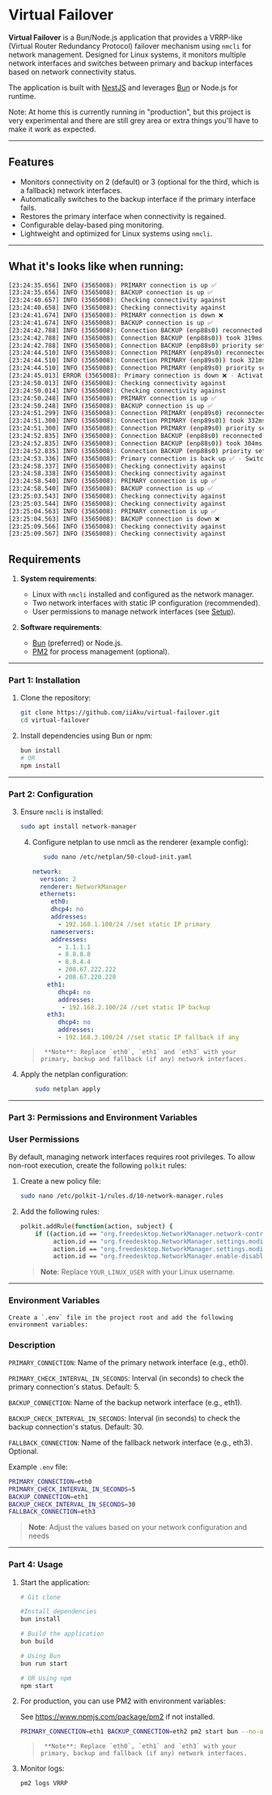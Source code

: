 # Virtual Failover

**Virtual Failover** is a Bun/Node.js application that provides a VRRP-like (Virtual Router Redundancy Protocol) failover mechanism using `nmcli` for network management. Designed for Linux systems, it monitors multiple network interfaces and switches between primary and backup interfaces based on network connectivity status.

The application is built with [NestJS](https://nestjs.com) and leverages [Bun](https://bun.sh) or Node.js for runtime.

Note: At home this is currently running in "production", but this project is very experimental and there are still grey area or extra things you'll have to make it work as expected.

---

## Features

- Monitors connectivity on 2 (default) or 3 (optional for the third, which is a fallback) network interfaces.
- Automatically switches to the backup interface if the primary interface fails.
- Restores the primary interface when connectivity is regained.
- Configurable delay-based ping monitoring.
- Lightweight and optimized for Linux systems using `nmcli`.

---

## What it's looks like when running:

```bash
[23:24:35.656] INFO (3565008): PRIMARY connection is up ✅
[23:24:35.656] INFO (3565008): BACKUP connection is up ✅
[23:24:40.657] INFO (3565008): Checking connectivity against
[23:24:40.658] INFO (3565008): Checking connectivity against
[23:24:41.674] INFO (3565008): PRIMARY connection is down ❌
[23:24:41.674] INFO (3565008): BACKUP connection is up ✅
[23:24:42.788] INFO (3565008): Connection BACKUP (enp88s0) reconnected successfully
[23:24:42.788] INFO (3565008): Connection BACKUP (enp88s0)) took 319ms to restart.
[23:24:42.788] INFO (3565008): Connection BACKUP (enp88s0) priority set to 100
[23:24:44.510] INFO (3565008): Connection PRIMARY (enp89s0) reconnected successfully
[23:24:44.510] INFO (3565008): Connection PRIMARY (enp89s0)) took 321ms to restart.
[23:24:44.510] INFO (3565008): Connection PRIMARY (enp89s0) priority set to 200
[23:24:45.013] ERROR (3565008): Primary connection is down ❌ - Activating backup/fallback 🔄
[23:24:50.013] INFO (3565008): Checking connectivity against
[23:24:50.014] INFO (3565008): Checking connectivity against
[23:24:50.248] INFO (3565008): PRIMARY connection is up ✅
[23:24:50.248] INFO (3565008): BACKUP connection is up ✅
[23:24:51.299] INFO (3565008): Connection PRIMARY (enp89s0) reconnected successfully
[23:24:51.300] INFO (3565008): Connection PRIMARY (enp89s0)) took 332ms to restart.
[23:24:51.300] INFO (3565008): Connection PRIMARY (enp89s0) priority set to 100
[23:24:52.835] INFO (3565008): Connection BACKUP (enp88s0) reconnected successfully
[23:24:52.835] INFO (3565008): Connection BACKUP (enp88s0)) took 304ms to restart.
[23:24:52.835] INFO (3565008): Connection BACKUP (enp88s0) priority set to 200
[23:24:53.336] INFO (3565008): Primary connection is back up ✅ - Switching back to primary.
[23:24:58.337] INFO (3565008): Checking connectivity against
[23:24:58.338] INFO (3565008): Checking connectivity against
[23:24:58.540] INFO (3565008): PRIMARY connection is up ✅
[23:24:58.540] INFO (3565008): BACKUP connection is up ✅
[23:25:03.543] INFO (3565008): Checking connectivity against
[23:25:03.544] INFO (3565008): Checking connectivity against
[23:25:04.563] INFO (3565008): PRIMARY connection is up ✅
[23:25:04.563] INFO (3565008): BACKUP connection is down ❌
[23:25:09.566] INFO (3565008): Checking connectivity against
[23:25:09.567] INFO (3565008): Checking connectivity against

```

## Requirements

1. **System requirements**:
    - Linux with `nmcli` installed and configured as the network manager.
    - Two network interfaces with static IP configuration (recommended).
    - User permissions to manage network interfaces (see [Setup](#setup)).

2. **Software requirements**:
    - [Bun](https://bun.sh) (preferred) or Node.js.
    - [PM2](https://pm2.keymetrics.io/) for process management (optional).

---
### Part 1: Installation

1. Clone the repository:
   ```bash
   git clone https://github.com/iiAku/virtual-failover.git
   cd virtual-failover
   
2. Install dependencies using Bun or npm:
   ```bash
   bun install
   # OR
   npm install
    ```
---

### Part 2: Configuration


3. Ensure `nmcli` is installed:
   ```bash
   sudo apt install network-manager
    ```
   4. Configure netplan to use nmcli as the renderer (example config):

       ```bash
          sudo nano /etc/netplan/50-cloud-init.yaml
       ```

       ```yaml
      network:
         version: 2
         renderer: NetworkManager
         ethernets:
            eth0:
            dhcp4: no
            addresses:
              - 192.168.1.100/24 //set static IP primary
            nameservers:
            addresses:
              - 1.1.1.1
              - 8.8.8.8
              - 8.8.4.4
              - 208.67.222.222
              - 208.67.220.220
           eth1:
              dhcp4: no
              addresses:
               - 192.168.2.100/24 //set static IP backup
           eth3:
              dhcp4: no
              addresses:
              - 192.168.3.100/24 //set static IP fallback if any
         ```

    >      **Note**: Replace `eth0`, `eth1` and `eth3` with your primary, backup and fallback (if any) network interfaces.
    
5. Apply the netplan configuration:
    ```bash
        sudo netplan apply
    ```

---
### Part 3: Permissions and Environment Variables


### User Permissions

By default, managing network interfaces requires root privileges. To allow non-root execution, create the following `polkit` rules:

1. Create a new policy file:
   ```bash
   sudo nano /etc/polkit-1/rules.d/10-network-manager.rules
    ```
2. Add the following rules:

    ```bash
    polkit.addRule(function(action, subject) {
        if ((action.id == "org.freedesktop.NetworkManager.network-control" ||
             action.id == "org.freedesktop.NetworkManager.settings.modify.system" ||
             action.id == "org.freedesktop.NetworkManager.settings.modify.own" ||
             action.id == "org.freedesktop.NetworkManager.enable-disable-wifi" );
    ```

    > **Note**: Replace `YOUR_LINUX_USER` with your Linux username.

---

### Environment Variables

    Create a `.env` file in the project root and add the following environment variables:


### Description
`PRIMARY_CONNECTION`: Name of the primary network interface (e.g., eth0).

`PRIMARY_CHECK_INTERVAL_IN_SECONDS`: Interval (in seconds) to check the primary connection's status. Default: 5.

`BACKUP_CONNECTION`: Name of the backup network interface (e.g., eth1).

`BACKUP_CHECK_INTERVAL_IN_SECONDS`: Interval (in seconds) to check the backup connection's status. Default: 30.

`FALLBACK_CONNECTION`: Name of the fallback network interface (e.g., eth3). Optional.

Example `.env` file:

```bash
PRIMARY_CONNECTION=eth0
PRIMARY_CHECK_INTERVAL_IN_SECONDS=5
BACKUP_CONNECTION=eth1
BACKUP_CHECK_INTERVAL_IN_SECONDS=30
FALLBACK_CONNECTION=eth3
```

> **Note**: Adjust the values based on your network configuration and needs

---

### Part 4: Usage

1. Start the application:
   ```bash
   # Git clone
   
   #Install dependencies
   bun install
   
   # Build the application
   bun build
   
   # Using Bun
   bun run start

   # OR Using npm
   npm start
   ```
   
2. For production, you can use PM2 with environment variables:

    See https://www.npmjs.com/package/pm2 if not installed.

    ```bash
    PRIMARY_CONNECTION=eth1 BACKUP_CONNECTION=eth2 pm2 start bun --no-automation --name "VRRP" -- run start:prod
    ```

   >      **Note**: Replace `eth0`, `eth1` and `eth3` with your primary, backup and fallback (if any) network interfaces.

3. Monitor logs:
    ```bash
    pm2 logs VRRP
    ```